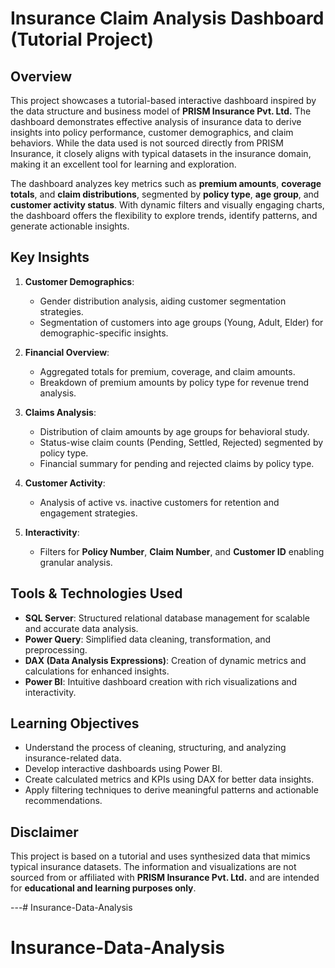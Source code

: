 
# Insurance Claim Analysis Dashboard (Tutorial Project)

## Overview
This project showcases a tutorial-based interactive dashboard inspired by the data structure and business model of **PRISM Insurance Pvt. Ltd.** The dashboard demonstrates effective analysis of insurance data to derive insights into policy performance, customer demographics, and claim behaviors. While the data used is not sourced directly from PRISM Insurance, it closely aligns with typical datasets in the insurance domain, making it an excellent tool for learning and exploration.

The dashboard analyzes key metrics such as **premium amounts**, **coverage totals**, and **claim distributions**, segmented by **policy type**, **age group**, and **customer activity status**. With dynamic filters and visually engaging charts, the dashboard offers the flexibility to explore trends, identify patterns, and generate actionable insights.

## Key Insights
1. **Customer Demographics**:
   - Gender distribution analysis, aiding customer segmentation strategies.
   - Segmentation of customers into age groups (Young, Adult, Elder) for demographic-specific insights.

2. **Financial Overview**:
   - Aggregated totals for premium, coverage, and claim amounts.
   - Breakdown of premium amounts by policy type for revenue trend analysis.

3. **Claims Analysis**:
   - Distribution of claim amounts by age groups for behavioral study.
   - Status-wise claim counts (Pending, Settled, Rejected) segmented by policy type.
   - Financial summary for pending and rejected claims by policy type.

4. **Customer Activity**:
   - Analysis of active vs. inactive customers for retention and engagement strategies.

5. **Interactivity**:
   - Filters for **Policy Number**, **Claim Number**, and **Customer ID** enabling granular analysis.

## Tools & Technologies Used
- **SQL Server**: Structured relational database management for scalable and accurate data analysis.
- **Power Query**: Simplified data cleaning, transformation, and preprocessing.
- **DAX (Data Analysis Expressions)**: Creation of dynamic metrics and calculations for enhanced insights.
- **Power BI**: Intuitive dashboard creation with rich visualizations and interactivity.

## Learning Objectives
- Understand the process of cleaning, structuring, and analyzing insurance-related data.
- Develop interactive dashboards using Power BI.
- Create calculated metrics and KPIs using DAX for better data insights.
- Apply filtering techniques to derive meaningful patterns and actionable recommendations.

## Disclaimer
This project is based on a tutorial and uses synthesized data that mimics typical insurance datasets. The information and visualizations are not sourced from or affiliated with **PRISM Insurance Pvt. Ltd.** and are intended for **educational and learning purposes only**.

---# Insurance-Data-Analysis
# Insurance-Data-Analysis

